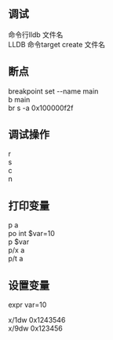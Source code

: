 ## 调试  
命令行lldb 文件名  
LLDB 命令target create 文件名  
  
## 断点  
breakpoint set --name main  
b main  
br s -a 0x100000f2f  
  
  
## 调试操作  
r  
s  
c  
n  
  
## 打印变量  
p a  
po int $var=10  
p $var  
p/x a  
p/t a  
  
## 设置变量  
expr var=10  
  
x/1dw 0x1243546  
x/9dw 0x123456  
  
